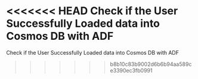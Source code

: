 <<<<<<< HEAD
Check if the User Successfully Loaded data into Cosmos DB with ADF
=======
 Check if the User Successfully Loaded data into Cosmos DB with ADF
>>>>>>> b8b10c83b9002d6b6b94aa589ce3390ec3fb0991
